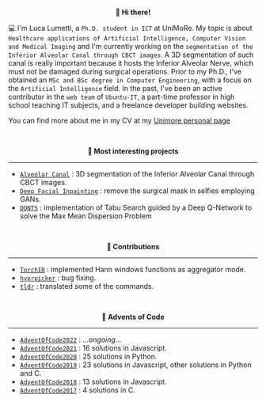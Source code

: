 <p align="center" style="font-weight:bold"> 👋 <b>Hi there!</b> <p>

💻 I'm Luca Lumetti, a `Ph.D. student in ICT` at UniMoRe. My topic is about `Healthcare applications of Artificial Intelligence, Computer Vision and Medical Imaging` and I'm currently working on the `segmentation of the Inferior Alveolar Canal through CBCT images`. A 3D segmentation of such canal is really important because it hosts the Inferior Alveolar Nerve, which must not be damaged during surgical operations.
Prior to my Ph.D., I've obtained an `MSc and BSc degree in Computer Engineering`, with a focus on the `Artificial Intelligence` field.
In the past, I've been an active contributor in the `web team` of `Ubuntu-IT`, a part-time professor in high school teaching IT subjects, and a freelance developer building websites.
  
You can find more about me in my CV at my [Unimore personal page](https://personale.unimore.it/rubrica/dettaglio/244577)
  
<br />
<p align="center" style="font-weight:bold"> 🔨 <b> Most interesting projects </b> <p>

---
* [`Alveolar Canal`](https://github.com/AImageLab-zip/alveolar_canal) : 3D segmentation of the Inferior Alveolar Canal through CBCT images.
* [`Deep Facial Inpainting`](https://github.com/LucaLumetti/Deep-Facial-Inpainting) : remove the surgical mask in selfies employing GANs.
* [`DQNTS`](https://github.com/LucaLumetti/DQNTS) : implementation of Tabu Search guided by a Deep Q-Network to solve the Max Mean Dispersion Problem

<br />
<p align="center" style="font-weight:bold"> 🚀 <b> Contributions </b> <p>

---
* [`TorchIO`](https://github.com/LucaLumetti/torchio) : implemented Hann windows functions as aggregator mode.
* [`hyprpicker`](https://github.com/LucaLumetti/hyprpicker) : bug fixing.
* [`tldr`](https://github.com/LucaLumetti/tldr) : translated some of the commands.

<br />
<p align="center" style="font-weight:bold"> 🎅 <b>Advents of Code</b> <p>
  
---
* [`AdventOfCode2022`](https://github.com/LucaLumetti/AdventOfCode2022) : ..._ongoing_...
* [`AdventOfCode2021`](https://github.com/LucaLumetti/AdventOfCode2021) : 16 solutions in Javascript.
* [`AdventOfCode2020`](https://github.com/LucaLumetti/AdventOfCode2020) : 25 solutions in Python.
* [`AdventOfCode2019`](https://github.com/LucaLumetti/AdventOfCode2019) : 23 solutions in Javascript, other solutions in Python and C.
* [`AdventOfCode2018`](https://github.com/LucaLumetti/AdventOfCode2018) : 13 solutions in Javascript.
* [`AdventOfCode2017`](https://github.com/LucaLumetti/AdventOfCode2017) : 4 solutions in C.
